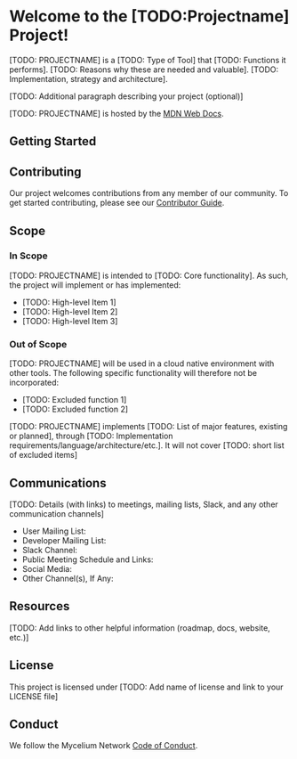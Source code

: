 # Welcome to the [TODO:Projectname] Project!

<!-- Mission Statement -->
<!-- More information about crafting your mission statement with examples -->
<!-- https://contribute.cncf.io/maintainers/governance/charter/ -->

[TODO: PROJECTNAME] is a [TODO: Type of Tool] that [TODO: Functions it
performs]. [TODO: Reasons why these are needed and valuable]. [TODO:
Implementation, strategy and architecture].

[TODO: Additional paragraph describing your project (optional)]

[TODO: PROJECTNAME] is hosted by the [MDN Web Docs](https://github.com/mdn).

## Getting Started

<!-- Include enough details to get started using, or at least building, the
project here and link to other docs with more detail as needed.  Depending on
the nature of the project and its current development status, this might
include:
* quick installation/build instructions
* a few simple examples of use
* basic prerequisites
-->

## Contributing

Our project welcomes contributions from any member of our community. To get
started contributing, please see our [Contributor Guide](CONTRIBUTING.md).

## Scope

<!-- If this section is too long, you might consider moving it to a SCOPE.md -->
<!-- More information about creating your scope with links to examples -->
<!-- https://contribute.cncf.io/maintainers/governance/charter/ -->

### In Scope

[TODO: PROJECTNAME] is intended to [TODO: Core functionality]. As such, the
project will implement or has implemented:

- [TODO: High-level Item 1]
- [TODO: High-level Item 2]
- [TODO: High-level Item 3]

### Out of Scope

[TODO: PROJECTNAME] will be used in a cloud native environment with other
tools. The following specific functionality will therefore not be incorporated:

- [TODO: Excluded function 1]
- [TODO: Excluded function 2]

[TODO: PROJECTNAME] implements [TODO: List of major features, existing or
planned], through [TODO: Implementation
requirements/language/architecture/etc.]. It will not cover [TODO: short list
of excluded items]

## Communications

<!-- Fill in the communications channels you actually use.  These should all be public channels anyone
can join, and there should be several ways that users and contributors can reach project maintainers.
If you have recurring/regular meetings, list those or a link to a publicy-readable calendar so that
prospective contributors know when and where to engage with you. -->

[TODO: Details (with links) to meetings, mailing lists, Slack, and any other communication channels]

- User Mailing List:
- Developer Mailing List:
- Slack Channel:
- Public Meeting Schedule and Links:
- Social Media:
- Other Channel(s), If Any:

## Resources

[TODO: Add links to other helpful information (roadmap, docs, website, etc.)]

## License

<!--
We generally use the Mozilla Public License 2.0.
This repository uses the Apache license 2.0 because it builds on another projects that uses the same license.
-->

This project is licensed under [TODO: Add name of license and link to your LICENSE file]

## Conduct

We follow the Mycelium Network [Code of Conduct](CODE_OF_CONDUCT.md).
